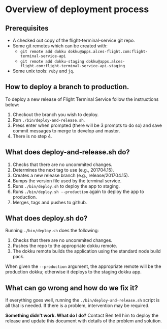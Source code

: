 # Overview of deployment process

## Prerequisites

 - A checked out copy of the flight-terminal-service git repo.
 - Some git remotes which can be created with:
   - `git remote add dokku
     dokku@apps.alces-flight.com:flight-terminal-service-api`
   - `git remote add dokku-staging
     dokku@apps.alces-flight.com:flight-terminal-service-api-staging`
 - Some unix tools: `ruby` and `jq`.

## How to deploy a branch to production.

To deploy a new release of Flight Terminal Service follow the instructions
below:

 1. Checkout the branch you wish to deploy.
 2. Run `./bin/deploy-and-release.sh`.
 3. Press enter when prompted (there will be 3 prompts to do so) and save
    commit messages to merge to develop and master.
 4. There is no step 4.

## What does deploy-and-release.sh do?

 1. Checks that there are no uncommited changes.
 2. Determines the next tag to use (e.g., 201704.15).
 3. Creates a new release branch (e.g., release/201704.15).
 4. Bumps the version file used by the terminal service.
 5. Runs `./bin/deploy.sh` to deploy the app to staging.
 6. Runs `./bin/deploy.sh --production` again to deploy the app to production.
 7. Merges, tags and pushes to github.

## What does deploy.sh do?

Running `./bin/deploy.sh` does the following:

 1. Checks that there are no uncommited changes.
 2. Pushes the repo to the appropriate dokku remote.
 3. The dokku remote builds the application using the standard node build
    pack.

When given the `--production` argument, the appropriate remote will be the
production dokku; otherwise it deploys to the staging dokku app.

## What can go wrong and how do we fix it?

If everything goes well, running the `./bin/deploy-and-release.sh` script is
all that is needed.  If there is a problem, intervention may be required.

**Something didn't work.  What do I do?**  Contact Ben tell him to deploy
the release and update this document with details of the problem and solution.

